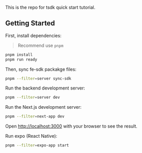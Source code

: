 This is the repo for tsdk quick start tutorial.

## Getting Started

First, install dependencies:

> Recommend use `pnpm`

```sh
pnpm install 
pnpm run ready
```

Then, sync fe-sdk packakge files:

```sh
pnpm --filter=server sync-sdk
```

Run the backend development server:

```sh
pnpm --filter=server dev
```

Run the Next.js development server:

```sh
pnpm --filter=next-app dev
```

Open [http://localhost:3000](http://localhost:3000) with your browser to see the result.

Run expo (React Native):

```sh
pnpm --filter=expo-app start
```
